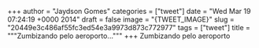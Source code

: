 
+++
author = "Jaydson Gomes"
categories = ["tweet"]
date = "Wed Mar 19 07:24:19 +0000 2014"
draft = false
image = "{TWEET_IMAGE}"
slug = "20449e3c486af55fc3ed54e3a9973d873c772977"
tags = ["tweet"]
title = """Zumbizando pelo aeroporto..."""
+++
Zumbizando pelo aeroporto
